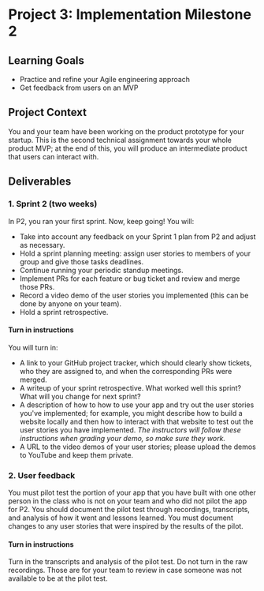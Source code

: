 # Project 3: Implementation Milestone 2

## Learning Goals

- Practice and refine your Agile engineering approach
- Get feedback from users on an MVP

## Project Context

You and your team have been working on the product prototype for your 
startup. This is the second technical assignment
towards your whole product MVP; at the end of this, you
will produce an intermediate product that users can interact with.

## Deliverables

### 1. Sprint 2 (two weeks)

In P2, you ran your first sprint. Now, keep going! You will:

- Take into account any feedback on your Sprint 1 plan from P2 and
adjust as necessary.
- Hold a sprint planning meeting: assign user stories to members of your
group and give those tasks deadlines.
- Continue running your periodic standup meetings. 
- Implement PRs for each feature or bug ticket and review and merge those PRs.
- Record a video demo of the user stories you implemented (this can be done by anyone on your team).
- Hold a sprint retrospective.

#### Turn in instructions

You will turn in:

- A link to your GitHub project tracker, which should clearly show
tickets, who they are assigned to, and when the corresponding PRs
were merged.
- A writeup of your sprint retrospective. What worked well
this sprint? What will you change for next sprint?
- A description of how to how to use your app and try out the
user stories you've implemented; for example, you might describe
how to build a website locally and then how to interact with
that website to test out the user stories you have implemented. *The instructors
will follow these instructions when grading your demo, so make sure they work.* 
- A URL to the video demos of your user stories; please upload the demos to YouTube and keep them private.


### 2. User feedback

You must pilot test the portion of your app that you have built with one other person in the class who is not on your team and who did not pilot the app for P2. You should document the pilot test through recordings, transcripts, and analysis of how it went and lessons learned. You must document changes to any user stories that were inspired by the results of the pilot.

#### Turn in instructions

Turn in the transcripts and analysis of the pilot test. Do not turn in the raw recordings. Those are for your team to review in case someone was not available to be at the pilot test.


